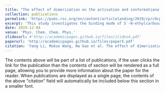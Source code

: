 ```yaml
---
title: "The effect of dimerization on the activation and conformational dynamics of adenosine A1 receptor."
collection: publications
permalink: 'https://pubs.rsc.org/en/content/articlelanding/2019/cp/c9cp04060a'
excerpt: 'This study investigates the binding mode of 5′-N-ethylcarboxamidoadenosine (NECA) to the adenosine A1 receptor (A1R) and the effect of A1R dimerization on receptor activation. Using a combination of docking, metadynamics, conventional and Gaussian-accelerated molecular dynamics simulations, potential of mean force calculations, dynamic cross-correlation motion analysis, and community network analysis, the researchers found that NECA binds to A1R similarly to adenosine and NECA in related crystal structures. The study reveals that A1R homodimers can be activated by one or two NECA molecules, exhibiting an asymmetrical activation mechanism and negative cooperativity between the protomers. These findings enhance our understanding of A1R activation and could aid in A1R-targeted drug development.'
date: 2019-12-04
venue: 'Phys. Chem. Chem. Phys.'
slidesurl: #'http://academicpages.github.io/files/slides4.pdf'
paperurl: 'http://academicpages.github.io/files/paper5.pdf'
citation: 'Yang Li, Mukuo Wang, Na Gao et al. The effect of dimerization on the activation and conformational dynamics of adenosine A1 receptor. Phys Chem Chem Phys 2019, 21 (41): 22763-22773.'
---
```


The contents above will be part of a list of publications, if the user clicks the link for the publication than the contents of section will be rendered as a full page, allowing you to provide more information about the paper for the reader. When publications are displayed as a single page, the contents of the above "citation" field will automatically be included below this section in a smaller font.
